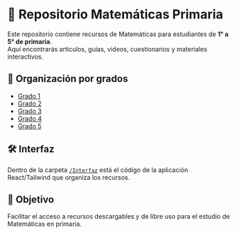 # 📘 Repositorio Matemáticas Primaria

Este repositorio contiene recursos de Matemáticas para estudiantes de **1° a 5° de primaria**.  
Aquí encontrarás artículos, guías, videos, cuestionarios y materiales interactivos.

## 📂 Organización por grados
- [Grado 1](./Grado-1)
- [Grado 2](./Grado-2)
- [Grado 3](./Grado-3)
- [Grado 4](./Grado-4)
- [Grado 5](./Grado-5)

## 🛠 Interfaz
Dentro de la carpeta [`/Interfaz`](./Interfaz) está el código de la aplicación React/Tailwind que organiza los recursos.

## 🎯 Objetivo
Facilitar el acceso a recursos descargables y de libre uso para el estudio de Matemáticas en primaria.
